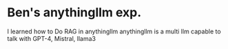 # Ben's anythingllm exp.
I learned how to Do RAG in anythingllm
anythingllm is a multi llm capable to talk with GPT-4, Mistral, llama3
